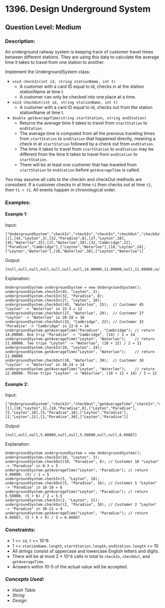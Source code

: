 # 1396. Design Underground System
## Question Level: Medium
### Description:
An underground railway system is keeping track of customer travel times between different stations. They are using this data to calculate the average time it takes to travel from one station to another.

Implement the UndergroundSystem class:

- `void checkIn(int id, string stationName, int t)`
    - A customer with a card ID equal to id, checks in at the station stationName at time t.
    - A customer can only be checked into one place at a time.
- `void checkOut(int id, string stationName, int t)`
    - A customer with a card ID equal to id, checks out from the station stationName at time t.
- `double getAverageTime(string startStation, string endStation)`
    - Returns the average time it takes to travel from `startStation` to `endStation`.
    - The average time is computed from all the previous traveling times from `startStation` to `endStation` that happened directly, meaning a check in at `startStation` followed by a check out from `endStation`.
    - The time it takes to travel from `startStation` to `endStation` may be different from the time it takes to travel from `endStation` to `startStation`.
    - There will be at least one customer that has traveled from `startStation` to `endStation` before `getAverageTime` is called.

You may assume all calls to the checkIn and checkOut methods are consistent. If a customer checks in at time `t1` then checks out at time `t2`, then `t1 < t2`. All events happen in chronological order.

### Examples:
#### Example 1:

Input:
```
["UndergroundSystem","checkIn","checkIn","checkIn","checkOut","checkOut","checkOut","getAverageTime","getAverageTime","checkIn","getAverageTime","checkOut","getAverageTime"]
[[],[45,"Leyton",3],[32,"Paradise",8],[27,"Leyton",10],[45,"Waterloo",15],[27,"Waterloo",20],[32,"Cambridge",22],["Paradise","Cambridge"],["Leyton","Waterloo"],[10,"Leyton",24],["Leyton","Waterloo"],[10,"Waterloo",38],["Leyton","Waterloo"]]
```
Output:
```
[null,null,null,null,null,null,null,14.00000,11.00000,null,11.00000,null,12.00000]
```

Explanation:
```
UndergroundSystem undergroundSystem = new UndergroundSystem();
undergroundSystem.checkIn(45, "Leyton", 3);
undergroundSystem.checkIn(32, "Paradise", 8);
undergroundSystem.checkIn(27, "Leyton", 10);
undergroundSystem.checkOut(45, "Waterloo", 15);  // Customer 45 "Leyton" -> "Waterloo" in 15-3 = 12
undergroundSystem.checkOut(27, "Waterloo", 20);  // Customer 27 "Leyton" -> "Waterloo" in 20-10 = 10
undergroundSystem.checkOut(32, "Cambridge", 22); // Customer 32 "Paradise" -> "Cambridge" in 22-8 = 14
undergroundSystem.getAverageTime("Paradise", "Cambridge"); // return 14.00000. One trip "Paradise" -> "Cambridge", (14) / 1 = 14
undergroundSystem.getAverageTime("Leyton", "Waterloo");    // return 11.00000. Two trips "Leyton" -> "Waterloo", (10 + 12) / 2 = 11
undergroundSystem.checkIn(10, "Leyton", 24);
undergroundSystem.getAverageTime("Leyton", "Waterloo");    // return 11.00000
undergroundSystem.checkOut(10, "Waterloo", 38);  // Customer 10 "Leyton" -> "Waterloo" in 38-24 = 14
undergroundSystem.getAverageTime("Leyton", "Waterloo");    // return 12.00000. Three trips "Leyton" -> "Waterloo", (10 + 12 + 14) / 3 = 12
```
#### Example 2:

Input:
```
["UndergroundSystem","checkIn","checkOut","getAverageTime","checkIn","checkOut","getAverageTime","checkIn","checkOut","getAverageTime"]
[[],[10,"Leyton",3],[10,"Paradise",8],["Leyton","Paradise"],[5,"Leyton",10],[5,"Paradise",16],["Leyton","Paradise"],[2,"Leyton",21],[2,"Paradise",30],["Leyton","Paradise"]]
```
Output:
```
[null,null,null,5.00000,null,null,5.50000,null,null,6.66667]
```

Explanation:
```
UndergroundSystem undergroundSystem = new UndergroundSystem();
undergroundSystem.checkIn(10, "Leyton", 3);
undergroundSystem.checkOut(10, "Paradise", 8); // Customer 10 "Leyton" -> "Paradise" in 8-3 = 5
undergroundSystem.getAverageTime("Leyton", "Paradise"); // return 5.00000, (5) / 1 = 5
undergroundSystem.checkIn(5, "Leyton", 10);
undergroundSystem.checkOut(5, "Paradise", 16); // Customer 5 "Leyton" -> "Paradise" in 16-10 = 6
undergroundSystem.getAverageTime("Leyton", "Paradise"); // return 5.50000, (5 + 6) / 2 = 5.5
undergroundSystem.checkIn(2, "Leyton", 21);
undergroundSystem.checkOut(2, "Paradise", 30); // Customer 2 "Leyton" -> "Paradise" in 30-21 = 9
undergroundSystem.getAverageTime("Leyton", "Paradise"); // return 6.66667, (5 + 6 + 9) / 3 = 6.66667
```

### Constraints:

- 1 <= `id`, `t` <= 10^6
- 1 <= `stationName.length`, `startStation.length`, `endStation.length` <= 10
- All strings consist of uppercase and lowercase English letters and digits.
- There will be at most 2 * 10^4 calls in total to `checkIn`, `checkOut`, and `getAverageTime`.
- Answers within 10-5 of the actual value will be accepted.

### <i>Concepts Used:
- Hash Table
- String
- Design </i>